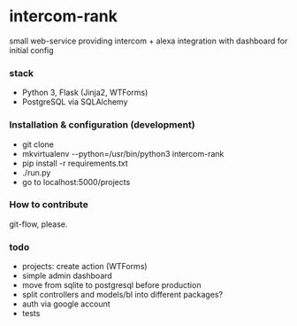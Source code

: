 # intercom-rank
small web-service providing intercom + alexa integration
with dashboard for initial config

### stack
- Python 3, Flask (Jinja2, WTForms)
- PostgreSQL via SQLAlchemy

### Installation & configuration (development)
- git clone
- mkvirtualenv --python=/usr/bin/python3 intercom-rank
- pip install -r requirements.txt
- ./run.py
- go to localhost:5000/projects

### How to contribute
git-flow, please.

### todo
- projects: create action (WTForms)
- simple admin dashboard
- move from sqlite to postgresql before production
- split controllers and models/bl into different packages?
- auth via google account
- tests